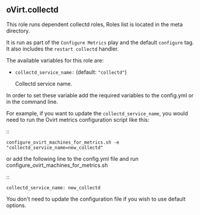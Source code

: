 ## oVirt.collectd

This role runs dependent collectd roles, Roles list is located in the meta directory.

It is run as part of the `Configure Metrics` play and the default `configure` tag.
It also includes the `restart collectd` handler.


The available variables for this role are:

- `collectd_service_name:`  (default: `"collectd"`)

  Collectd service name.


In order to set these variable add the required variables to the config.yml
or in the command line.

For example, if you want to update the `collectd_service_name`,
you would need to run the Ovirt metrics configuration script like this:

::


    configure_ovirt_machines_for_metrics.sh -e "collectd_service_name=new_collectd"


or add the following line to the config.yml file and run configure_ovirt_machines_for_metrics.sh

::

    collectd_service_name: new_collectd

You don't need to update the configuration file if you wish to use default options.
